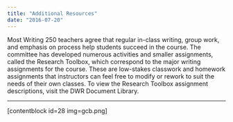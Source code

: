 ```yaml
---
title: "Additional Resources"
date: "2016-07-20"
---
```


Most Writing 250 teachers agree that regular in-class writing, group work, and emphasis on process help students succeed in the course. The committee has developed numerous activities and smaller assignments, called the Research Toolbox, which correspond to the major writing assignments for the course. These are low-stakes classwork and homework assignments that instructors can feel free to modify or rework to suit the needs of their own classes. To view the Research Toolbox assignment descriptions, visit the DWR Document Library.

* * *

\[contentblock id=28 img=gcb.png\]
